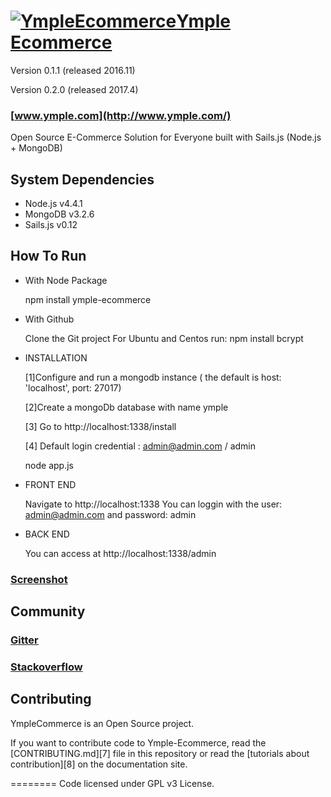 <h1>
<a href="http://www.ymple.com"><img alt="YmpleEcommerce" src="http://www.ymple.com/img/logo_ymple.png" title="YmpleEcommerce"/>Ymple Ecommerce</a>
</h1>

Version 0.1.1 (released 2016.11)

Version 0.2.0 (released 2017.4)

### [www.ymple.com](http://www.ymple.com/)

Open Source E-Commerce Solution for Everyone built with Sails.js (Node.js + MongoDB)

System Dependencies
--------

* Node.js v4.4.1
* MongoDB v3.2.6
* Sails.js v0.12

How To Run
--------
- With Node Package

    npm install ymple-ecommerce

- With Github

    Clone the Git project
    For Ubuntu and Centos run: 
    npm install bcrypt


- INSTALLATION

     [1]Configure and run a mongodb instance ( the default is  host: 'localhost', port: 27017)

     [2]Create a mongoDb database with name ymple

     [3] Go to http://localhost:1338/install

     [4] Default login credential : admin@admin.com / admin

     node app.js

- FRONT END

     Navigate to http://localhost:1338
     You can loggin with the user:  admin@admin.com and password: admin

- BACK END

     You can access at http://localhost:1338/admin

### [Screenshot](http://www.ymple.com/screenshot.html)


Community
--------

### [Gitter](https://gitter.im/Ymple)

### [Stackoverflow](http://stackoverflow.com/search?q=ymple)



Contributing
--------

YmpleCommerce is an Open Source project.

If you want to contribute code to Ymple-Ecommerce, read the [CONTRIBUTING.md][7] file in this repository or read the [tutorials about contribution][8] on the documentation site.


========
Code licensed under GPL v3 License.
